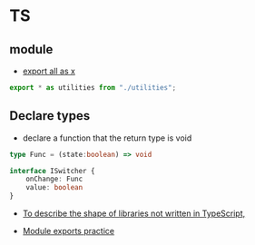 # TS

## module

- [export all as x](https://www.typescriptlang.org/docs/handbook/modules.html#export-all-as-x)

```typescript
export * as utilities from "./utilities";
```

## Declare types

- declare a function that the return type is void

```typescript
type Func = (state:boolean) => void

interface ISwitcher {
	onChange: Func
	value: boolean
}
```

- [To describe the shape of libraries not written in TypeScript,](https://www.typescriptlang.org/docs/handbook/modules.html#working-with-other-javascript-libraries)

- [Module exports practice](https://www.typescriptlang.org/docs/handbook/modules.html#export-as-close-to-top-level-as-possible)